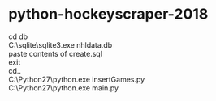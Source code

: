 # python-hockeyscraper-2018<br />
cd db<br />
C:\sqlite\sqlite3.exe nhldata.db<br />
paste contents of create.sql<br />
exit<br />
cd..<br />
C:\Python27\python.exe insertGames.py<br />
C:\Python27\python.exe main.py<br />
